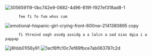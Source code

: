 ![305659119-0bc742e9-0682-4d96-819f-f927ef318ad8-1](https://github.com/user-attachments/assets/cb598c36-ef06-4724-a2c8-cddcc09116a8)

          fee fi fo fum whos cum 
![emotional-hispanic-girl-crying-front-600nw-2141380895 copy](https://github.com/user-attachments/assets/cfe085be-6bd6-4f8f-972c-f4d26677d5aa)

          fi threind oagh asodg asoidg a a lalcn a oad oias dgia i a pappap 
![j8hbb01l56y91](https://github.com/user-attachments/assets/c21b1abc-1d01-4fef-b204-1647b300ed08)
![1acf6ffc10c7ef89fbce7ab063787c2d](https://github.com/user-attachments/assets/6512987b-6856-4957-afb3-e7b01444c283)
